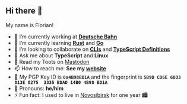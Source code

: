 ## Hi there 👋

My name is Florian!

- 🔭 I’m currently working at [**Deutsche Bahn**](https://www.deutschebahn.com/)
- 🌱 I’m currently learning [**Rust**](https://www.rust-lang.org) and [**Go**](https://golang.org)
- 👯 I’m looking to collaborate on [**CLIs**](https://github.com/search?q=user%3Affflorian+cli) and [**TypeScript Definitions**](https://github.com/DefinitelyTyped/DefinitelyTyped/)
- 💬 Ask me about **TypeScript** and **Linux**
- 🐘 Read my Toots on <a rel="me" href="https://chaos.social/@ffflorian">Mastodon</a>
- 📫 How to reach me: **See my [website](https://ffflorian.de)**
- 🔑 My PGP Key ID is **`0x4B98BD1A`** and the fingerprint is **`5B9D CD6E 60D3 813E 8275  3335 BDAD 14B0 4B98 BD1A`**
- 🙂 Pronouns: **he/him**
- ⚡ Fun fact: I used to live in [Novosibirsk](https://www.google.com/maps/place/Novosibirsk,+Novosibirsk+Oblast,+Russia/@54.9698965,82.8093258,11z) for one year 🏙️
